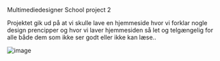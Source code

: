 Multimediedesigner School project 2

Projektet gik ud på at vi skulle lave en hjemmeside hvor vi forklar nogle design prencipper og hvor vi laver hjemmesiden så let og telgængelig for alle både dem som ikke ser godt eller ikke kan læse..

![image](https://github.com/jonhen01MMD/Webtilg-ngelighed/assets/145747760/b38f0f28-43eb-4955-adbc-148c1c165e96)
